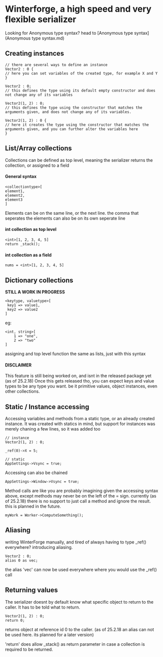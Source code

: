 # Winterforge, a high speed and very flexible serializer

Looking for Anonymous type syntax? head to [Anonymous type syntax](Anonymous type syntax.md)

## Creating instances
```
// there are several ways to define an instance
Vector2 : 0 {
// here you can set variables of the created type, for example X and Y
}

Vector2 : 0;
// this defines the type using its default empty constructor and does not change any of its variables

Vector2(1, 2) : 0;
// this defines the type using the constructor that matches the arguments given, and does not change any of its variables.

Vector2(1, 2) : 0 {
// here it creates the type using the constructor that matches the arguments given, and you can further alter the variables here
}
```

## List/Array collections
Collections can be defined as top level, meaning the serializer returns the collection, or assigned to a field
#### General syntax
```
<collectiontype>[
element1,
element2,
element3
]
```
Elements can be on the same line, or the next line. the comma that seperates the elements can also be on its own seperate line

#### int collection as top level
```
<int>[1, 2, 3, 4, 5]
return _stack();
```

#### int collection as a field
```
nums = <int>[1, 2, 3, 4, 5]
```

## Dictionary collections
**STILL A WORK IN PROGRESS**

```
<keytype, valuetype>[
 key1 => value1,
 key2 => value2
]
```

eg:
```
<int, string>[
	1 => "one",
	2 => "two"
]
```
assigning and top level function the same as lists, just with this syntax

#### DISCLAIMER
This feature is still being worked on, and isnt in the released package yet (as of 25.2.18)
Once this gets released tho, you can expect keys and value types to be any type you want. be it primitive values, object instances, even other collections.


## Static / Instance accessing

Accessing variables and methods from a static type, or an already created instance.
It was created with statics in mind, but support for instances was merely chaning a few lines, so it was added too



```
// instance
Vector2(1, 2) : 0;

_ref(0)->X = 5;

// static
AppSettings->Vsync = true;
```

Accessing can also be chained
```
AppSettings->Window->Vsync = true;
```

Method calls are like you are probably imagining given the accessing syntax above, except methods may never be on the left of the = sign. currently (as of 25.2.18) there is no support to just call a method and ignore the result. this is planned in the future.

```
myWork = Worker->ComputeSomething();
```


## Aliasing

writing WinterForge manually, and tired of always having to type _ref() everywhere?
introducing aliasing.

```
Vector2 : 0;
alias 0 as vec;
```

the alias 'vec' can  now be used everywhere where you would use the \_ref() call


## Returning values

The serializer doesnt by default know what specific object to return to the caller. It has to be told what to return.

```
Vector2(1, 2) : 0;
return 0;
```
returns object at reference id 0 to the caller. (as of 25.2.18 an alias can not be used here. its planned for a later version)

'return' does allow _stack() as return parameter in case a collection is required to be returned.